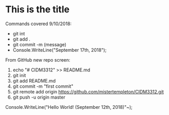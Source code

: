 # This is the title

Commands covered 9/10/2018:

* git int
* git add .
* git commit -m (message)
* Console.WriteLine("September 17th, 2018");

From GitHub new repo screen:

1. echo "# CIDM3312" >> README.md
2. git init
3. git add README.md
4. git commit -m "first commit"
5. git remote add origin https://github.com/mistertempleton/CIDM3312.git
6. git push -u origin master

Console.WriteLine("Hello World! (September 12th, 2018)"~);